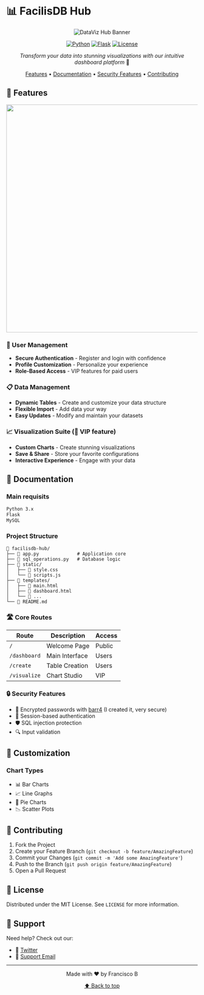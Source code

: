 # 📊 FacilisDB Hub

<div align="center">

![DataViz Hub Banner](https://cdn.discordapp.com/attachments/1285671564960075786/1285687915170762772/image.png?ex=6755f72d&is=6754a5ad&hm=c87e63b2be82d556bd61fcebd38ebc7d925b36ec53fddd8fcd1436eb636f110b)

[![Python](https://img.shields.io/badge/Python-3.x-blue.svg)](https://www.python.org/)
[![Flask](https://img.shields.io/badge/Flask-Latest-green.svg)](https://flask.palletsprojects.com/)
[![License](https://img.shields.io/badge/License-MIT-yellow.svg)](LICENSE)

*Transform your data into stunning visualizations with our intuitive dashboard platform* 🚀

[Features](#-features) • [Documentation](#-documentation) • [Security Features](#-security-features) • [Contributing](#-contributing)

</div>

## 🌟 Features

<div align="center">
<img src="https://cdn.discordapp.com/attachments/1285671564960075786/1285687338982309979/image.png?ex=6755f6a4&is=6754a524&hm=e600d7df337aedad849659d57c83983a6e6a76021446bf34eed5c6807f6f5cbf" width="600px" />
</div>

### 🔐 User Management
- **Secure Authentication** - Register and login with confidence
- **Profile Customization** - Personalize your experience
- **Role-Based Access** - VIP features for paid users

### 📋 Data Management
- **Dynamic Tables** - Create and customize your data structure
- **Flexible Import** - Add data your way
- **Easy Updates** - Modify and maintain your datasets

### 📈 Visualization Suite (👑 VIP feature)
- **Custom Charts** - Create stunning visualizations
- **Save & Share** - Store your favorite configurations
- **Interactive Experience** - Engage with your data

## 📘 Documentation

### Main requisits

```bash
Python 3.x
Flask
MySQL
```

### Project Structure
```
📁 facilisdb-hub/
├── 📄 app.py              # Application core
├── 📄 sql_operations.py   # Database logic
├── 📁 static/            
│   ├── 📄 style.css
│   └── 📄 scripts.js
├── 📁 templates/          
│   ├── 📄 main.html
│   ├── 📄 dashboard.html
│   └── 📄 ...
└── 📄 README.md
```

### 🛣 Core Routes

| Route | Description | Access |
|-------|-------------|--------|
| `/` | Welcome Page | Public |
| `/dashboard` | Main Interface | Users |
| `/create` | Table Creation | Users |
| `/visualize` | Chart Studio | VIP |

### 🔒 Security Features

- 🔐 Encrypted passwords with [barr4](https://github.com/francool57/barr4encrypt) (I created it, very secure)
- 🚦 Session-based authentication
- 🛡️ SQL injection protection
- 🔍 Input validation

## 🎨 Customization

### Chart Types
- 📊 Bar Charts
- 📈 Line Graphs
- 🥧 Pie Charts
- 📉 Scatter Plots

## 🤝 Contributing

1. Fork the Project
2. Create your Feature Branch (`git checkout -b feature/AmazingFeature`)
3. Commit your Changes (`git commit -m 'Add some AmazingFeature'`)
4. Push to the Branch (`git push origin feature/AmazingFeature`)
5. Open a Pull Request

## 📜 License

Distributed under the MIT License. See `LICENSE` for more information.

## 💫 Support

Need help? Check out our:
- 💬 [Twitter](https://x.com/dev_barreira)
- 📧 [Support Email](mailto:franbarreira0@gmail.com)

---

<div align="center">

Made with ❤️ by Francisco B

[⬆ Back to top](#-facilisdb-hub)

</div>
